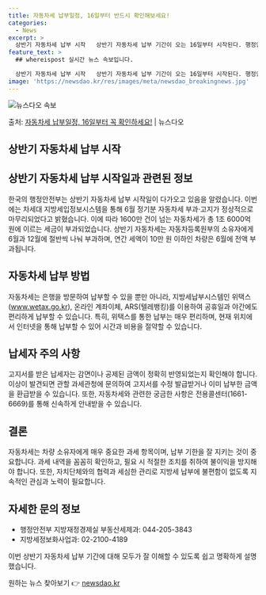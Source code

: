```yaml
---
title: 자동차세 납부일정, 16일부터 반드시 확인해보세요!
categories:
  - News
excerpt: >
  상반기 자동차세 납부 시작   상반기 자동차세 납부 기간이 오는 16일부터 시작된다. 행정안전부는 지난 2월…
feature_text: >
  ## whereispost 실시간 뉴스 속보입니다.

  상반기 자동차세 납부 시작   상반기 자동차세 납부 기간이 오는 16일부터 시작된다. 행정안전부는 지난 2월…
image: 'https://newsdao.kr/res/images/meta/newsdao_breakingnews.jpg'
---
```


![뉴스다오 속보](https://newsdao.kr/res/images/meta/newsdao_breakingnews.jpg)

<p>출처: <a href="https://newsdao.kr/4219" rel="dofollow">자동차세 납부일정, 16일부터 꼭 확인하세요!</a> | 뉴스다오</p>

## 상반기 자동차세 납부 시작

## 상반기 자동차세 납부 시작일과 관련된 정보

한국의 행정안전부는 상반기 자동차세 납부 시작일이 다가오고 있음을 알렸습니다. 이번에는 차세대 지방세입정보시스템을 통해 6월 정기분 자동차세 부과·고지가 정상적으로 마무리되었다고 밝혔습니다. 이에 따라 1600만 건이 넘는 자동차세가 총 1조 6000억 원에 이르는 세금이 부과되었습니다. 상반기 자동차세는 자동차등록원부의 소유자에게 6월과 12월에 절반씩 나눠 부과하며, 연간 세액이 10만 원 이하인 차량은 6월에 전액 부과됩니다.

## 자동차세 납부 방법

자동차세는 은행을 방문하여 납부할 수 있을 뿐만 아니라, 지방세납부시스템인 위택스(www.wetax.go.kr), 온라인 계좌이체, ARS(텔레뱅킹)를 이용하여 공휴일과 야간에도 편리하게 납부할 수 있습니다. 특히, 위택스를 통한 납부는 매우 편리하며, 현재 위치에서 인터넷을 통해 납부할 수 있어 시간과 비용을 절약할 수 있습니다.

## 납세자 주의 사항

고지서를 받은 납세자는 감면이나 공제된 금액이 정확히 반영되었는지 확인해야 합니다. 이상이 발견되면 관할 과세관청에 문의하여 고지서를 수정 발급받거나 이미 납부한 금액을 환급받을 수 있습니다. 또한, 자동차세와 관련한 궁금한 사항은 전용콜센터(1661-6669)를 통해 신속하게 안내받을 수 있습니다.

## 결론

자동차세는 차량 소유자에게 매우 중요한 과세 항목이며, 납부 기한을 잘 지키는 것이 중요합니다. 과세 내역을 꼼꼼히 확인하고, 필요 시 적절한 조치를 취하여 불이익을 방지해야 합니다. 또한, 자치단체와의 협력과 세심한 관리로 지방세 납부에 불편함이 없도록 지속적인 관심과 노력이 필요합니다.

## 자세한 문의 정보

- 행정안전부 지방재정경제실 부동산세제과: 044-205-3843
- 지방세정보화사업과: 02-2100-4189

이번 상반기 자동차세 납부 기간에 대해 모두가 잘 이해할 수 있도록 쉽고 명확하게 설명했습니다. 

원하는 뉴스 찾아보기 👉 <a href="https://newsdao.kr" rel="dofollow">newsdao.kr</a>


